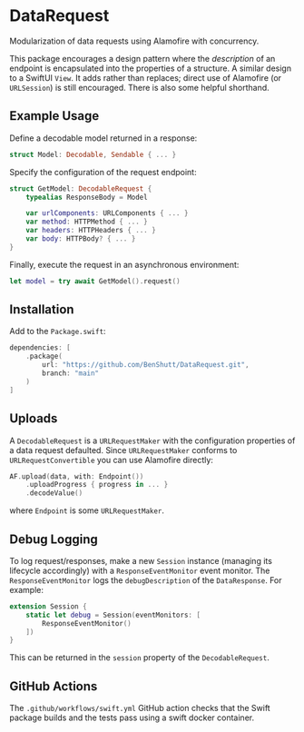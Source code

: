 # DataRequest

Modularization of data requests using Alamofire with concurrency.

This package encourages a design pattern where the _description_ of an endpoint is encapsulated into the properties of a structure.
A similar design to a SwiftUI `View`.
It adds rather than replaces; direct use of Alamofire (or `URLSession`) is still encouraged.
There is also some helpful shorthand.

## Example Usage

Define a decodable model returned in a response:

```swift
struct Model: Decodable, Sendable { ... }
```

Specify the configuration of the request endpoint:

```swift
struct GetModel: DecodableRequest {
    typealias ResponseBody = Model

    var urlComponents: URLComponents { ... }
    var method: HTTPMethod { ... }
    var headers: HTTPHeaders { ... }
    var body: HTTPBody? { ... }
}
```

Finally, execute the request in an asynchronous environment:

```swift
let model = try await GetModel().request()
```

## Installation

Add to the `Package.swift`:

```swift
dependencies: [
    .package(
        url: "https://github.com/BenShutt/DataRequest.git",
        branch: "main"
    )
]
```

## Uploads

A `DecodableRequest` is a `URLRequestMaker` with the configuration properties of a data request defaulted.
Since `URLRequestMaker` conforms to `URLRequestConvertible` you can use Alamofire directly:

```swift
AF.upload(data, with: Endpoint())
    .uploadProgress { progress in ... }
    .decodeValue()
```

where `Endpoint` is some `URLRequestMaker`.

## Debug Logging

To log request/responses, make a new `Session` instance (managing its lifecycle accordingly) with a `ResponseEventMonitor` event monitor.
The `ResponseEventMonitor` logs the `debugDescription` of the `DataResponse`.
For example:

```swift
extension Session {
    static let debug = Session(eventMonitors: [
        ResponseEventMonitor()
    ])
}
```

This can be returned in the `session` property of the `DecodableRequest`.

## GitHub Actions

The `.github/workflows/swift.yml` GitHub action checks that the Swift package builds and the tests pass using a swift docker container.
